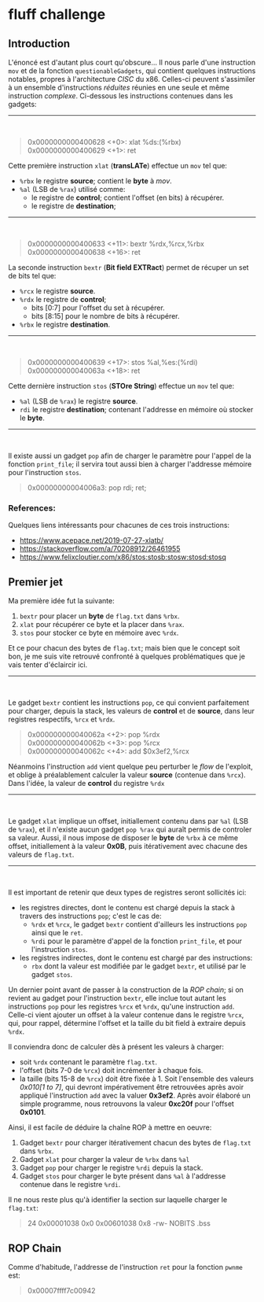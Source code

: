 # fluff challenge

## Introduction

L'énoncé est d'autant plus court qu'obscure... Il nous parle d'une instruction `mov` et de la fonction `questionableGadgets`, qui contient quelques instructions notables, propres à l'architecture *CISC* du x86. Celles-ci peuvent s'assimiler à un ensemble d'instructions *réduites* réunies en une seule et même instruction *complexe*. Ci-dessous les instructions contenues dans les gadgets:

---
<br>

>   0x0000000000400628 <+0>:     xlat   %ds:(%rbx)      <br>
>   0x0000000000400629 <+1>:     ret                    <br>

Cette première instruction `xlat` (**transLATe**) effectue un `mov` tel que:
- `%rbx` le registre **source**; contient le **byte** à *mov*.
- `%al` (LSB de `%rax`) utilisé comme:
    - le registre de **control**; contient l'offset (en bits) à récupérer.
    - le registre de **destination**;
    
---
<br>

>   0x0000000000400633 <+11>:    bextr  %rdx,%rcx,%rbx  <br>
>   0x0000000000400638 <+16>:    ret                    <br>

La seconde instruction `bextr` (**Bit field EXTRact**) permet de récuper un set de bits tel que:
- `%rcx` le registre **source**.
- `%rdx` le registre de **control**;
    - bits [0:7] pour l'offset du set à récupérer.
    - bits [8:15] pour le nombre de bits à récupérer.
- `%rbx` le registre **destination**.

---
<br>

>   0x0000000000400639 <+17>:    stos   %al,%es:(%rdi)  <br>
>   0x000000000040063a <+18>:    ret                    

Cette dernière instruction `stos` (**STOre String**) effectue un `mov` tel que:
- `%al` (LSB de `%rax`) le registre **source**.
- `rdi` le registre **destination**; contenant l'addresse en mémoire où stocker le **byte**.

---
<br>

Il existe aussi un gadget `pop` afin de charger le paramètre pour l'appel de la fonction `print_file`; il servira tout aussi bien à charger l'addresse mémoire pour l'instruction `stos`.
> 0x00000000004006a3: pop rdi; ret;

### References:
Quelques liens intéressants pour chacunes de ces trois instructions:
- https://www.acepace.net/2019-07-27-xlatb/
- https://stackoverflow.com/a/70208912/26461955
- https://www.felixcloutier.com/x86/stos:stosb:stosw:stosd:stosq

## Premier jet

Ma première idée fut la suivante:
1. `bextr` pour placer un **byte** de `flag.txt` dans `%rbx`.
2. `xlat` pour récupérer ce byte et la placer dans `%rax`.
3. `stos` pour stocker ce byte en mémoire avec `%rdx`.

Et ce pour chacun des bytes de `flag.txt`; mais bien que le concept soit bon, je me suis vite retrouvé confronté à quelques problématiques que je vais tenter d'éclaircir ici.

---
<br>

Le gadget `bextr` contient les instructions `pop`, ce qui convient parfaitement pour charger, depuis la stack, les valeurs de **control** et de **source**, dans leur registres respectifs, `%rcx` et `%rdx`. 

>   0x000000000040062a <+2>:     pop    %rdx            <br>
>   0x000000000040062b <+3>:     pop    %rcx            <br>
>   0x000000000040062c <+4>:     add    $0x3ef2,%rcx    <br>

Néanmoins l'instruction `add` vient quelque peu perturber le *flow* de l'exploit, et oblige à préalablement calculer la valeur **source** (contenue dans `%rcx`). Dans l'idée, la valeur de **control** du registre `%rdx` 

---
<br>

Le gadget `xlat` implique un offset, initiallement contenu dans par `%al` (LSB de `%rax`), et il n'existe aucun gadget `pop %rax` qui auraît permis de controler sa valeur. Aussi, il nous impose de disposer le **byte** de `%rbx` à ce même offset, initiallement à la valeur **0x0B**, puis itérativement avec chacune des valeurs de `flag.txt`.

---
<br>

Il est important de retenir que deux types de registres seront sollicités ici:
- les registres directes, dont le contenu est chargé depuis la stack à travers des instructions `pop`; c'est le cas de:
    - `%rdx` et `%rcx`, le gadget `bextr` contient d'ailleurs les instructions `pop` ainsi que le `ret`.
    - `%rdi` pour le paramètre d'appel de la fonction `print_file`, et pour l'instruction `stos`.
- les registres indirectes, dont le contenu est chargé par des instructions:
    - `rbx` dont la valeur est modifiée par le gadget `bextr`, et utilisé par le gadget `stos`.

Un dernier point avant de passer à la construction de la *ROP chain*; si on revient au gadget pour l'instruction `bextr`, elle inclue tout autant les instructions `pop` pour les registres `%rcx` et `%rdx`, qu'une instruction `add`. Celle-ci vient ajouter un offset à la valeur contenue dans le registre `%rcx`, qui, pour rappel, détermine l'offset et la taille du bit field à extraire depuis `%rdx`. <br>

Il conviendra donc de calculer dès à présent les valeurs à charger:
- soit `%rdx` contenant le paramètre `flag.txt`.
- l'offset (bits 7-0 de `%rcx`) doit incrémenter à chaque fois.
- la taille (bits 15-8 de `%rcx`) doit être fixée à 1.
Soit l'ensemble des valeurs *0x010[1 to 7]*, qui devront impérativement être retrouvées après avoir appliqué l'instruction `add` avec la valuer **0x3ef2**. Après avoir élaboré un simple programme, nous retrouvons la valeur **0xc20f** pour l'offset **0x0101**.

Ainsi, il est facile de déduire la chaîne ROP à mettre en oeuvre:
1. Gadget `bextr` pour charger itérativement chacun des bytes de `flag.txt` dans `%rbx`.
2. Gadget `xlat` pour charger la valeur de `%rbx` dans `%al`
3. Gadget `pop` pour charger le registre `%rdi` depuis la stack.
4. Gadget `stos` pour charger le byte présent dans `%al` à l'addresse contenue dans le registre `%rdi`.

Il ne nous reste plus qu'à identifier la section sur laquelle charger le `flag.txt`:
> 24  0x00001038    0x0 0x00601038    0x8 -rw- NOBITS      .bss

## ROP Chain

Comme d'habitude, l'addresse de l'instruction `ret` pour la fonction `pwnme` est:
> 0x00007ffff7c00942

